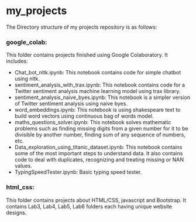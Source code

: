 # my_projects
The Directory structure of my projects repository is as follows:
### google_colab:
This folder contains projects finished using Google Colaboratory. It includes:
- Chat_bot_nltk.ipynb: This notebook contains code for simple chatbot using nltk. 
- sentiment_analysis_with_trax.ipynb: This notebook contains code for a Twitter sentiment analysis machine learning model using trax library. 
- sentiment_analysis_naive_byes.ipynb: This notebook is a simpler version of Twitter sentiment analysis using naive byes.
- word_embeddings.ipynb: This notebook is using shakespeare text to build word vectors using continuous bag of words model. 
- maths_questions_solver.ipynb: This notebook solves mathematic problems such as finding missing digits from a given number for it to be divisible by another number, finding sum of any sequence of numbers, etc.
- Data_exploration_using_titanic_dataset.ipynb: This notebook contains some of the most important steps to understand data. It also contains code to deal with duplicates, recognizing and treating missing or NAN values.
- TypingSpeedTester.ipynb: Basic typing speed tester. 
### html_css:
This folder contains projects about HTML/CSS, javascript and Bootstrap. It contains Lab3, Lab4, Lab5, Lab6 folders each having unique website designs.  
